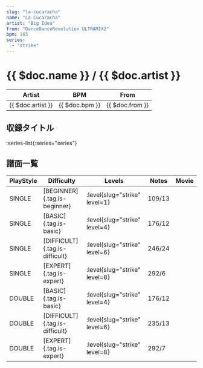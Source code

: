 ```yaml
---
slug: "la-cucaracha"
name: "La Cucaracha"
artist: "Big Idea"
from: "DanceDanceRevolution ULTRAMIX2"
bpm: 165
series:
  - "strike"
---
```


# {{ $doc.name }} / {{ $doc.artist }}

|Artist|BPM|From|
|------|---|----|
|{{ $doc.artist }}|{{ $doc.bpm }}|{{ $doc.from }}|

## 収録タイトル

:series-list{:series="series"}

## 譜面一覧

|PlayStyle|Difficulty|Levels|Notes|Movie|
|---------|----------|------|-----|-----|
|SINGLE|[BEGINNER]{.tag.is-beginner}|:level{slug="strike" level=1}|109/13||
|SINGLE|[BASIC]{.tag.is-basic}|:level{slug="strike" level=4}|176/12||
|SINGLE|[DIFFICULT]{.tag.is-difficult}|:level{slug="strike" level=6}|246/24||
|SINGLE|[EXPERT]{.tag.is-expert}|:level{slug="strike" level=8}|292/6||
|DOUBLE|[BASIC]{.tag.is-basic}|:level{slug="strike" level=4}|176/12||
|DOUBLE|[DIFFICULT]{.tag.is-difficult}|:level{slug="strike" level=6}|235/13||
|DOUBLE|[EXPERT]{.tag.is-expert}|:level{slug="strike" level=8}|292/7||
